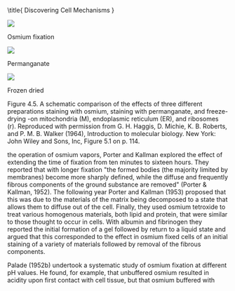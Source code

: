 \title{
Discovering Cell Mechanisms
}

![](https://cdn.mathpix.com/cropped/2024_07_05_5095e984f168cec8db82g-1.jpg?height=293&width=458&top_left_y=206&top_left_x=577)

Osmium fixation

![](https://cdn.mathpix.com/cropped/2024_07_05_5095e984f168cec8db82g-1.jpg?height=318&width=368&top_left_y=590&top_left_x=383)

Permanganate

![](https://cdn.mathpix.com/cropped/2024_07_05_5095e984f168cec8db82g-1.jpg?height=333&width=352&top_left_y=591&top_left_x=801)

Frozen dried

Figure 4.5. A schematic comparison of the effects of three different preparations staining with osmium, staining with permanganate, and freeze-drying -on mitochondria (M), endoplasmic reticulum (ER), and ribosomes (r). Reproduced with permission from G. H. Haggis, D. Michie, K. B. Roberts, and P. M. B. Walker (1964), Introduction to molecular biology. New York: John Wiley and Sons, Inc, Figure 5.1 on p. 114.

the operation of osmium vapors, Porter and Kallman explored the effect of extending the time of fixation from ten minutes to sixteen hours. They reported that with longer fixation "the formed bodies (the majority limited by membranes) become more sharply defined, while the diffuse and frequently fibrous components of the ground substance are removed" (Porter \& Kallman, 1952). The following year Porter and Kallman (1953) proposed that this was due to the materials of the matrix being decomposed to a state that allows them to diffuse out of the cell. Finally, they used osmium tetroxide to treat various homogenous materials, both lipid and protein, that were similar to those thought to occur in cells. With albumin and fibrinogen they reported the initial formation of a gel followed by return to a liquid state and argued that this corresponded to the effect in osmium fixed cells of an initial staining of a variety of materials followed by removal of the fibrous components.

Palade (1952b) undertook a systematic study of osmium fixation at different $\mathrm{pH}$ values. He found, for example, that unbuffered osmium resulted in acidity upon first contact with cell tissue, but that osmium buffered with